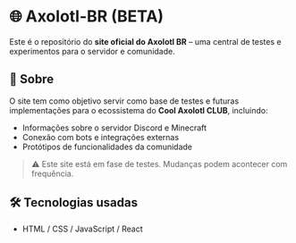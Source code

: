 # 🌐 Axolotl-BR (BETA)

Este é o repositório do **site oficial do Axolotl BR** – uma central de testes e experimentos para o servidor e comunidade.

## 📌 Sobre

O site tem como objetivo servir como base de testes e futuras implementações para o ecossistema do **Cool Axolotl CLUB**, incluindo:

- Informações sobre o servidor Discord e Minecraft
- Conexão com bots e integrações externas
- Protótipos de funcionalidades da comunidade

> ⚠️ Este site está em fase de testes. Mudanças podem acontecer com frequência.

## 🛠 Tecnologias usadas

- HTML / CSS / JavaScript / React


